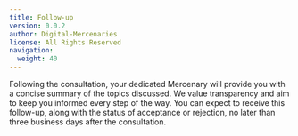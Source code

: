```yaml
---
title: Follow-up
version: 0.0.2
author: Digital-Mercenaries
license: All Rights Reserved
navigation:
  weight: 40
---
```



Following the consultation, your dedicated Mercenary will provide you with a
concise summary of the topics discussed.  We value transparency and aim to keep
you informed every step of the way.  You can expect to receive this follow-up,
along with the status of acceptance or rejection, no later than three business
days after the consultation.


